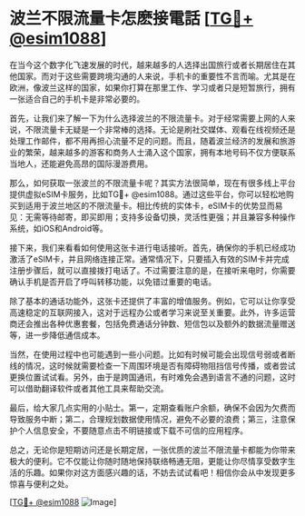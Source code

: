 # 波兰不限流量卡怎麽接電話 [[TG💪+ @esim1088](https://t.me/s/esim1088)]

在当今这个数字化飞速发展的时代，越来越多的人选择出国旅行或者长期居住在其他国家。而对于这些需要跨境沟通的人来说，手机卡的重要性不言而喻。尤其是在欧洲，像波兰这样的国家，如果你打算在那里工作、学习或者只是短暂旅行，拥有一张适合自己的手机卡是非常必要的。

首先，让我们来了解一下为什么选择波兰的不限流量卡。对于经常需要上网的人来说，不限流量卡无疑是一个非常棒的选择。无论是刷社交媒体、观看在线视频还是处理工作邮件，都不用再担心流量不足的问题。而且，随着波兰经济的发展和旅游业的繁荣，越来越多的游客和商务人士涌入这个国家，拥有本地号码不仅方便联系当地人，还能避免高昂的国际漫游费用。

那么，如何获取一张波兰的不限流量卡呢？其实方法很简单，现在有很多线上平台提供虚拟eSIM卡服务，比如TG💪+ @esim1088。通过这些平台，你可以轻松地购买到适用于波兰地区的不限流量卡。相比传统的实体卡，eSIM卡的优势显而易见：无需等待邮寄，即买即用；支持多设备切换，灵活性更强；并且兼容多种操作系统，如iOS和Android等。

接下来，我们来看看如何使用这张卡进行电话接听。首先，确保你的手机已经成功激活了eSIM卡，并且网络连接正常。通常情况下，只要插入有效的SIM卡并完成注册步骤后，就可以直接拨打电话了。不过需要注意的是，在接听来电时，你需要确认手机是否开启了呼叫转移功能，以免错过重要的电话。

除了基本的通话功能外，这张卡还提供了丰富的增值服务。例如，它可以让你享受高速稳定的互联网接入，这对于远程办公或者学习来说至关重要。此外，许多运营商还会推出各种优惠套餐，包括免费通话分钟数、短信包以及额外的数据流量赠送等，进一步降低通信成本。

当然，在使用过程中也可能遇到一些小问题。比如有时候可能会出现信号弱或者断线的情况，这时候就需要检查一下周围环境是否有障碍物阻挡信号传播，或者尝试更换位置试试看。另外，由于是跨国通讯，有时难免会遇到语言不通的问题，这时可以借助翻译软件或者其他工具来帮助交流。

最后，给大家几点实用的小贴士。第一，定期查看账户余额，确保不会因为欠费而导致服务中断；第二，合理规划数据使用情况，避免不必要的浪费；第三，注意保护个人信息安全，不要随意点击不明链接或下载不可信的应用程序。

总之，无论你是短期访问还是长期定居，一张优质的波兰不限流量卡都能为你带来极大的便利。它不仅能让你随时随地保持联络畅通无阻，更能让你尽情享受数字生活的乐趣。如果你对这方面感兴趣的话，不妨去试试看吧！相信你会从中发现更多惊喜与便利之处。

[[TG💪+ @esim1088](https://t.me/s/esim1088) ![Image](https://i.postimg.cc/4NQfJmqS/Snipaste-2025-05-13-00-14-12.png)]